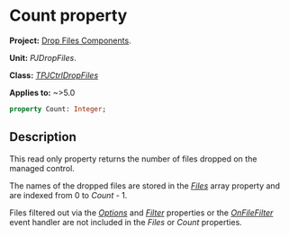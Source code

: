 # Count property

**Project:** [Drop Files Components](../API.md).

**Unit:** _PJDropFiles_.

**Class:** _[TPJCtrlDropFiles](./TPJCtrlDropFiles.md)_

**Applies to:** ~>5.0

```pascal
property Count: Integer;
```

## Description

This read only property returns the number of files dropped on the managed control.

The names of the dropped files are stored in the _[Files](./TPJCtrlDropFiles-Files.md)_ array property and are indexed from 0 to _Count_ - 1.

Files filtered out via the _[Options](./TPJCtrlDropFiles-Options.md)_ and _[Filter](./TPJCtrlDropFiles-Filter.md)_ properties or the _[OnFileFilter](./TPJCtrlDropFiles-OnFileFilter.md)_ event handler are not included in the _Files_ or _Count_ properties.
